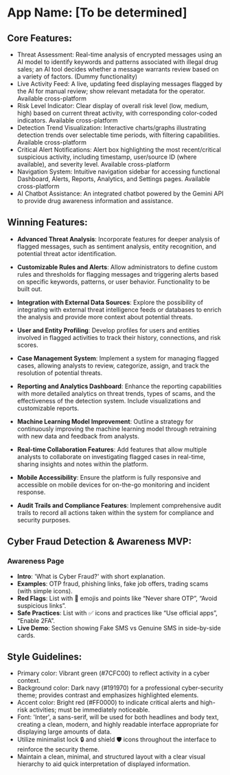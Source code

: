 # **App Name**: [To be determined]

## Core Features:

- Threat Assessment: Real-time analysis of encrypted messages using an AI model to identify keywords and patterns associated with illegal drug sales; an AI tool decides whether a message warrants review based on a variety of factors. (Dummy functionality)
- Live Activity Feed: A live, updating feed displaying messages flagged by the AI for manual review; show relevant metadata for the operator. Available cross-platform
- Risk Level Indicator: Clear display of overall risk level (low, medium, high) based on current threat activity, with corresponding color-coded indicators. Available cross-platform
- Detection Trend Visualization: Interactive charts/graphs illustrating detection trends over selectable time periods, with filtering capabilities. Available cross-platform
- Critical Alert Notifications: Alert box highlighting the most recent/critical suspicious activity, including timestamp, user/source ID (where available), and severity level. Available cross-platform
- Navigation System: Intuitive navigation sidebar for accessing functional Dashboard, Alerts, Reports, Analytics, and Settings pages. Available cross-platform
- AI Chatbot Assistance: An integrated chatbot powered by the Gemini API to provide drug awareness information and assistance.

## Winning Features:

- **Advanced Threat Analysis**: Incorporate features for deeper analysis of flagged messages, such as sentiment analysis, entity recognition, and potential threat actor identification.

- **Customizable Rules and Alerts**: Allow administrators to define custom rules and thresholds for flagging messages and triggering alerts based on specific keywords, patterns, or user behavior. Functionality to be built out.

- **Integration with External Data Sources**: Explore the possibility of integrating with external threat intelligence feeds or databases to enrich the analysis and provide more context about potential threats.

- **User and Entity Profiling**: Develop profiles for users and entities involved in flagged activities to track their history, connections, and risk scores.

- **Case Management System**: Implement a system for managing flagged cases, allowing analysts to review, categorize, assign, and track the resolution of potential threats.

- **Reporting and Analytics Dashboard**: Enhance the reporting capabilities with more detailed analytics on threat trends, types of scams, and the effectiveness of the detection system. Include visualizations and customizable reports.

- **Machine Learning Model Improvement**: Outline a strategy for continuously improving the machine learning model through retraining with new data and feedback from analysts.

- **Real-time Collaboration Features**: Add features that allow multiple analysts to collaborate on investigating flagged cases in real-time, sharing insights and notes within the platform.

- **Mobile Accessibility**: Ensure the platform is fully responsive and accessible on mobile devices for on-the-go monitoring and incident response.

- **Audit Trails and Compliance Features**: Implement comprehensive audit trails to record all actions taken within the system for compliance and security purposes.

## Cyber Fraud Detection & Awareness MVP:

### Awareness Page

- **Intro**: 'What is Cyber Fraud?' with short explanation.
- **Examples**: OTP fraud, phishing links, fake job offers, trading scams (with simple icons).
- **Red Flags**: List with 🚨 emojis and points like “Never share OTP”, “Avoid suspicious links”.
- **Safe Practices**: List with ✅ icons and practices like “Use official apps”, “Enable 2FA”.
- **Live Demo**: Section showing Fake SMS vs Genuine SMS in side-by-side cards.

## Style Guidelines:

- Primary color: Vibrant green (#7CFC00) to reflect activity in a cyber context.
- Background color: Dark navy (#191970) for a professional cyber-security theme; provides contrast and emphasizes highlighted elements.
- Accent color: Bright red (#FF0000) to indicate critical alerts and high-risk activities; must be immediately noticeable.
- Font: 'Inter', a sans-serif, will be used for both headlines and body text, creating a clean, modern, and highly readable interface appropriate for displaying large amounts of data.
- Utilize minimalist lock 🔒 and shield 🛡 icons throughout the interface to reinforce the security theme.
- Maintain a clean, minimal, and structured layout with a clear visual hierarchy to aid quick interpretation of displayed information.